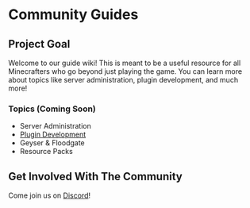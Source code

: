 # Community Guides

## Project Goal

Welcome to our guide wiki! This is meant to be a useful resource for all Minecrafters who go beyond just playing the game. You can learn more about topics like server administration, plugin development, and much more!

### Topics \(Coming Soon\)

* Server Administration
* [Plugin Development](plugin-development/general-guidance.md)
* Geyser & Floodgate
* Resource Packs

## Get Involved With The Community

Come join us on [Discord](https://discord.com/invite/QW2m6bYG4S)!



